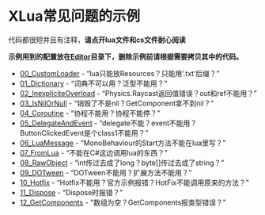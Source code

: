 # XLua常见问题的示例

代码都很短并且有注释，**请点开lua文件和cs文件耐心阅读**

**示例用到的配置放在[Editor](Editor)目录下，删除示例前请根据需要拷贝其中的代码。**

- [00_CustomLoader](00_CustomLoader) - “lua只能放Resources？只能用‘.txt’后缀？”
- [01_Dictionary](01_Dictionary) - “词典不可以用？泛型不能用？”
- [02_InexpliciteOverload](02_InexpliciteOverload) - “Physics.Raycast返回值错误？out和ref不能用？”
- [03_IsNilOrNull](03_IsNilOrNull) - “销毁了不是nil？GetComponent拿不到nil？”
- [04_Coroutine](04_Coroutine) - “协程不能用？协程不能停？”
- [05_DelegateAndEvent](05_DelegateAndEvent) - “delegate不能？event不能用？ButtonClickedEvent是个class1不能用？”
- [06_LuaMessage](06_LuaMessage) - “MonoBehaviour的Start方法不能在lua里写？”
- [07_FromLua](07_FromLua) - “不能在C#这边调用lua的东西？”
- [08_RawObject](08_RawObject) - “int传过去成了long？byte[]传过去成了string？”
- [09_DOTween](09_DOTween) - “DOTween不能用？扩展方法不能用？”
- [10_Hotfix](10_Hotfix) - “Hotfix不能用？官方示例报错？HotFix不能调用原来的方法？”
- [11_Dispose](11_Dispose) - “Dispose时报错？”
- [12_GetComponents](12_GetComponents) - "数组为空？GetComponents报类型错误？"
